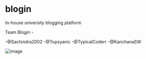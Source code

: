 # blogin
In-house university blogging platform

Team Blogin - 

  -@Sachindra2002
  -@Topsyanic
  -@TypicalCoderr
  -@KanchanaSW
  

![image](https://user-images.githubusercontent.com/55289703/106461053-43da3280-64ba-11eb-93ea-141e5a30c161.png)

 
